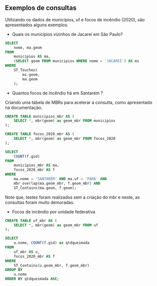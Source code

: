 ## Exemplos de consultas

Utilizando os dados de municípios, uf e focos de incêndio (2020), são apresentados alguns exemplos.

* Quais os municípios vizinhos de Jacareí em São Paulo?

```sql
SELECT
	nome, ma.geom
FROM
	municipios AS ma,
	(SELECT geom FROM municipios WHERE nome = 'JACAREÍ') AS ms
WHERE
	ST_Touches(
		ms.geom,
		ma.geom
	);
```
* Quantos focos de incêndio há em Santarém ? 

Criando uma tabela de MBRs para acelerar a consulta, como apresentado na documentação.

```sql
CREATE TABLE municipios_mbr AS (
    SELECT *, mbr(geom) as geom_mbr FROM municipios
);

CREATE TABLE focos_2020_mbr AS (
    SELECT *, mbr(geom) as geom_mbr FROM focos_2020
);
```

```sql
SELECT 
    COUNT(f.gid) 
FROM 
    municipios_mbr AS ma, 
    focos_2020_mbr AS f 
WHERE 
    ma.nome = 'SANTARÉM' AND ma.uf = 'PARÁ' AND
    mbr_overlap(ma.geom_mbr, f.geom_mbr) AND 
    ST_Contains(ma.geom, f.geom);
```

Note que, testes foram realizados sem a criação do mbr e neste, as consultas foram muito demoradas.

* Focos de incêndio por unidade federativa

```sql
CREATE TABLE uf_mbr AS (
	SELECT *, mbr(geom) as geom_mbr FROM uf
);
```

```sql
SELECT
	u.nome, COUNT(f.gid) as qtdqueimada
FROM
	uf_mbr AS u,
	focos_2020_mbr AS f
WHERE
	ST_Contains(u.geom_mbr, f.geom_mbr)
GROUP BY
	u.nome
ORDER BY qtdqueimada ASC;
```

